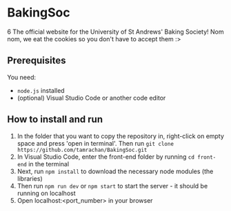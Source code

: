 # BakingSoc
6
The official website for the University of St Andrews' Baking Society!
Nom nom, we eat the cookies so you don't have to accept them :>

## Prerequisites
You need:
- `node.js` installed
- (optional) Visual Studio Code or another code editor

## How to install and run
1. In the folder that you want to copy the repository in, right-click on empty space and press 'open in terminal'. Then run `git clone https://github.com/tamrachan/BakingSoc.git`
2. In Visual Studio Code, enter the front-end folder by running `cd front-end` in the terminal
3. Next, run `npm install` to download the necessary node modules (the libraries) 
4. Then run `npm run dev` or `npm start` to start the server - it should be running on localhost
5. Open localhost:<port_number> in your browser